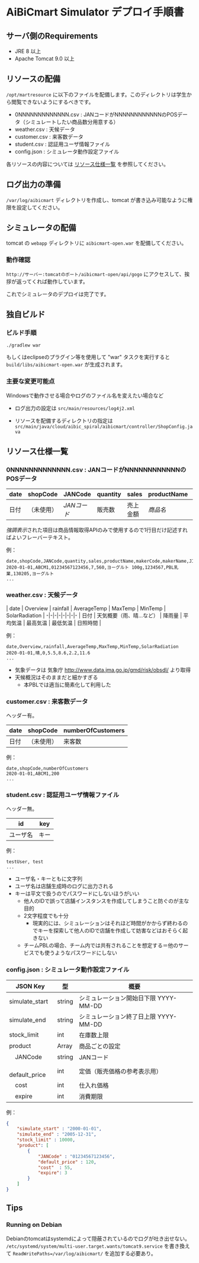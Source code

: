 # AiBiCmart Simulator デプロイ手順書

## サーバ側のRequirements

* JRE 8 以上
* Apache Tomcat 9.0 以上

## リソースの配備

`/opt/martresource` に以下のファイルを配備します。このディレクトリは学生から閲覧できないようにするべきです。

* 0NNNNNNNNNNNNN.csv : JANコードがNNNNNNNNNNNNのPOSデータ（シミュレートしたい商品数分用意する）
* weather.csv : 天候データ
* customer.csv : 来客数データ
* student.csv : 認証用ユーザ情報ファイル
* config.json : シミュレータ動作設定ファイル

各リソースの内容については [リソース仕様一覧](#リソース仕様一覧) を参照してください。

## ログ出力の準備

`/var/log/aibicmart` ディレクトリを作成し、tomcat が書き込み可能なように権限を設定してください。

## シミュレータの配備

tomcat の `webapp` ディレクトリに `aibicmart-open.war` を配備してください。

### 動作確認

`http://サーバー:tomcatのポート/aibicmart-open/api/gogo` にアクセスして、挨拶が返ってくれば動作しています。

これでシミュレータのデプロイは完了です。

## 独自ビルド

### ビルド手順

``` ./gradlew war ```

もしくはeclipseのプラグイン等を使用して "war" タスクを実行すると `build/libs/aibicmart-open.war` が生成されます。

### 主要な変更可能点

Windowsで動作させる場合やログのファイル名を変えたい場合など

* ログ出力の設定は `src/main/resources/log4j2.xml`

* リソースを配備するディレクトリの指定は`src/main/java/cloud/aibic_spiral/aibicmart/controller/ShopConfig.java`

## リソース仕様一覧

### 0NNNNNNNNNNNNN.csv : JANコードがNNNNNNNNNNNNのPOSデータ

| date| shopCode | JANCode | quantity | sales | productName | makerCode | makerName | JICFSCode | JICFSName |
-|-|-|-|-|-|-|-|-|-
|日付|（未使用）| *JANコード* | 販売数 | 売上金額 | *商品名* | *メーカーコード* | *メーカー名* | *JICFS分類コード* | *JICFS分類名* |

*強調表示*された項目は商品情報取得APIのみで使用するので1行目だけ記述すればよいフレーバーテキスト。

例：

```csv
date,shopCode,JANCode,quantity,sales,productName,makerCode,makerName,JICFSCode,JICFSName
2020-01-01,ABCM1,01234567123456,7,560,ヨーグルト 100g,1234567,PBL乳業,130205,ヨーグルト
...
```

### weather.csv : 天候データ

| date | Overview | rainfall | AverageTemp | MaxTemp | MinTemp | SolarRadiation |
-|-|-|-|-|-|-|-
| 日付 | 天気概要（雨、晴…など） | 降雨量 | 平均気温 | 最高気温 | 最低気温 | 日照時間 |

例：

```csv
date,Overview,rainfall,AverageTemp,MaxTemp,MinTemp,SolarRadiation
2020-01-01,晴,0,5.5,8.6,2.2,11.6
...
```

* 気象データは 気象庁 <http://www.data.jma.go.jp/gmd/risk/obsdl/> より取得
* 天候概況はそのままだと細かすぎる
  * 本PBLでは適当に簡素化して利用した

### customer.csv : 来客数データ

ヘッダー有。

| date | shopCode | numberOfCustomers |
--|--|--
| 日付 | （未使用） | 来客数 |

例：

```csv
date,shopCode,numberOfCustomers
2020-01-01,ABCM1,200
...
```

### student.csv : 認証用ユーザ情報ファイル

ヘッダー無。

| id | key |
--|--
|ユーザ名 |キー |

例：

```csv
testUser, test
...
```

* ユーザ名・キーともに文字列
* ユーザ名は店舗生成時のログに出力される
* キーは平文で扱うのでパスワードにしないほうがいい
  * 他人のIDで誤って店舗インスタンスを作成してしまうこと防ぐのが主な目的
  * 2文字程度でも十分
    * 現実的には、シミュレーションはそれほど時間がかからず終わるのでキーを探索して他人のIDで店舗を作成して妨害などはおそらく起きない
  * チームPBLの場合、チーム内では共有されることを想定する＝他のサービスでも使うようなパスワードにしない

### config.json : シミュレータ動作設定ファイル

| JSON Key | 型 | 概要 |
-|-|-
| simulate_start      | string | シミュレーション開始日下限 YYYY-MM-DD |
| simulate_end        | string | シミュレーション終了日上限 YYYY-MM-DD |
| stock_limit         | int | 在庫数上限 |
| product             | Array | 商品ごとの設定 |
| &emsp;JANCode       | string | JANコード |
| &emsp;default_price | int | 定価（販売価格の参考表示用） |
| &emsp;cost | int | 仕入れ価格 |
| &emsp;expire | int | 消費期限 |

例：

```json
{
    "simulate_start" : "2000-01-01",
    "simulate_end" : "2005-12-31",
    "stock_limit" : 10000,
    "product": [
        {
            "JANCode" : "01234567123456",
            "default_price" : 120,
            "cost"  : 55,
            "expire": 3
        }
    ]
}
```

## Tips

### Running on Debian

Debianのtomcatはsystemdによって隠蔽されているのでログが吐き出せない。
`/etc/systemd/system/multi-user.target.wants/tomcat9.service` を書き換えて `ReadWritePaths=/var/log/aibicmart/` を追加する必要あり。
